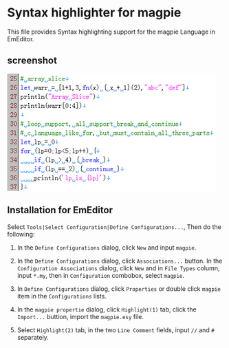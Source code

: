 # Syntax highlighter for magpie

This file provides Syntax highlighting support for the magpie Language in EmEditor.

## screenshot

![EmEditor](screenshot.png)

## Installation for EmEditor

Select `Tools|Select Configuration|Define Configurations...`, Then do the following:

1. In the `Define Configurations` dialog, click `New` and input `magpie`.

1. In the `Define Configurations` dialog, click `Associations...` button. In the `Configuration Associations` dialog, click `New` and
   in `File Types` column, input `*.my`, then in `Configuration` combobox, select `magpie`.

1. In `Define Configurations` dialog, click `Properties` or double click `magpie` item in the `Configurations` lists.

1. In the `magpie propertie` dialog, click `Highlight(1)` tab, click the `Import...` buttion, import the `magpie.esy` file.

1. Select `Highlight(2)` tab, in the two `Line Comment` fields, input `//` and `#` separately.
